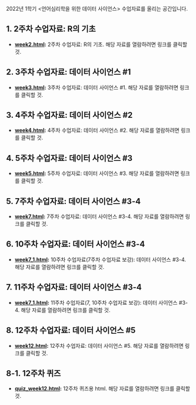 2022년 1학기 <언어심리학을 위한 데이터 사이언스> 수업자료를 올리는 공간입니다.

## 1. 2주차 수업자료: R의 기초

* **[week2.html](http://cognitivepsychology.github.io/data_science_for_psycholinguistics/week2.html):** 2주차 수업자료: R의 기초. 해당 자료를 열람하려면 링크를 클릭할 것. 

## 2. 3주차 수업자료: 데이터 사이언스 #1

* **[week3.html](http://cognitivepsychology.github.io/data_science_for_psycholinguistics/week3.html):** 3주차 수업자료: 데이터 사이언스 #1. 해당 자료를 열람하려면 링크를 클릭할 것. 

## 3. 4주차 수업자료: 데이터 사이언스 #2

* **[week4.html](http://cognitivepsychology.github.io/data_science_for_psycholinguistics/week4.html):** 4주차 수업자료: 데이터 사이언스 #2. 해당 자료를 열람하려면 링크를 클릭할 것. 

## 4. 5주차 수업자료: 데이터 사이언스 #3

* **[week5.html](http://cognitivepsychology.github.io/data_science_for_psycholinguistics/week5.html):** 5주차 수업자료: 데이터 사이언스 #3. 해당 자료를 열람하려면 링크를 클릭할 것. 

## 5. 7주차 수업자료: 데이터 사이언스 #3-4

* **[week7.html](http://cognitivepsychology.github.io/data_science_for_psycholinguistics/week7.html):** 7주차 수업자료: 데이터 사이언스 #3-4. 해당 자료를 열람하려면 링크를 클릭할 것. 

## 6. 10주차 수업자료: 데이터 사이언스 #3-4

* **[week7_1.html](http://cognitivepsychology.github.io/data_science_for_psycholinguistics/week7_1.html):** 10주차 수업자료(7주차 수업자료 보강): 데이터 사이언스 #3-4. 해당 자료를 열람하려면 링크를 클릭할 것. 

## 7. 11주차 수업자료: 데이터 사이언스 #3-4

* **[week7_1.html](http://cognitivepsychology.github.io/data_science_for_psycholinguistics/week7_1.html):** 11주차 수업자료(7, 10주차 수업자료 보강): 데이터 사이언스 #3-4. 해당 자료를 열람하려면 링크를 클릭할 것. 

## 8. 12주차 수업자료: 데이터 사이언스 #5

* **[week12.html](http://cognitivepsychology.github.io/data_science_for_psycholinguistics/week12.html):** 12주차 수업자료: 데이터 사이언스 #5. 해당 자료를 열람하려면 링크를 클릭할 것. 

## 8-1. 12주차 퀴즈

* **[quiz_week12.html](http://cognitivepsychology.github.io/data_science_for_psycholinguistics/quiz_week12.html):** 12주차 퀴즈용 html. 해당 자료를 열람하려면 링크를 클릭할 것. 


